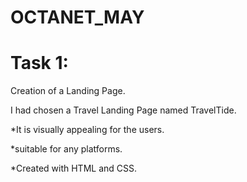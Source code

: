 # OCTANET_MAY

# Task 1:
 Creation of a Landing Page.

 I had chosen a Travel Landing Page named TravelTide.
 
 *It is visually appealing for the users.
 
 *suitable for any platforms.
 
 *Created with HTML and CSS.
